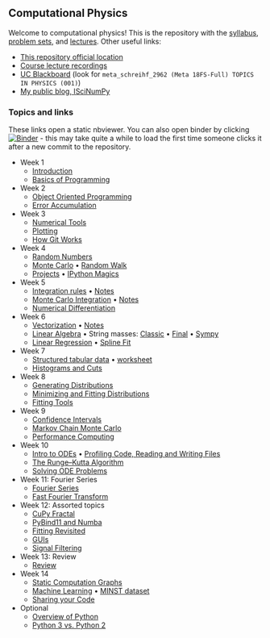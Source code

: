 ## Computational Physics

Welcome to computational physics! This is the repository with the [syllabus](./syllabus/computational.md), [problem sets](./problems), and [lectures](./classes). Other useful links:

* [This repository official location](https://github.com/henryiii/compclass)
* [Course lecture recordings](https://uc.box.com/v/PES0765)
* [UC Blackboard](https://canopy.uc.edu/) (look for `meta_schreihf_2962 (Meta 18FS-Full) TOPICS IN PHYSICS (001)`)
* [My public blog, ISciNumPy](https://iscinumpy.gitlab.io)


### Topics and links

These links open a static nbviewer. You can also open binder by clicking [![Binder](https://mybinder.org/badge.svg)](https://mybinder.org/v2/gh/henryiii/compclass/master?urlpath=lab) - this may take quite a while to load the first time someone clicks it after a new commit to the repository.


* Week 1
    * [Introduction](https://nbviewer.jupyter.org/github/henryiii/compclass/blob/master/classes/week1/0_IntroductionAndLogin.ipynb)
    * [Basics of Programming](https://nbviewer.jupyter.org/github/henryiii/compclass/blob/master/classes/week1/1_ProgrammingBasics.ipynb)
* Week 2
    * [Object Oriented Programming](https://nbviewer.jupyter.org/github/henryiii/compclass/blob/master/classes/week2/0_ObjectOriented.ipynb)
    * [Error Accumulation](https://nbviewer.jupyter.org/github/henryiii/compclass/blob/master/classes/week2/1_errors.ipynb)
* Week 3
    * [Numerical Tools](https://nbviewer.jupyter.org/github/henryiii/compclass/blob/master/classes/week3/0_numerics.ipynb)
    * [Plotting](https://nbviewer.jupyter.org/github/henryiii/compclass/blob/master/classes/week3/1_plotting.ipynb)
    * [How Git Works](https://github.com/henryiii/compclass/blob/master/classes/week3/HowGitWorks2_0b.pdf)
* Week 4
    * [Random Numbers](https://nbviewer.jupyter.org/github/henryiii/compclass/blob/master/classes/week4/1_random_numbers.ipynb)
    * [Monte Carlo](https://nbviewer.jupyter.org/github/henryiii/compclass/blob/master/classes/week4/2_MC.ipynb)
      • [Random Walk](https://nbviewer.jupyter.org/github/henryiii/compclass/blob/master/classes/week4/RandomWalk.ipynb)
    * [Projects](https://nbviewer.jupyter.org/github/henryiii/compclass/blob/master/classes/week4/3_projects.ipynb)
      • [IPython Magics](https://nbviewer.jupyter.org/github/henryiii/compclass/blob/master/classes/week/IPythonMagics.ipynb)
* Week 5
    * [Integration rules](https://nbviewer.jupyter.org/github/henryiii/compclass/blob/master/classes/week5/1_integration.ipynb)
      • [Notes](https://github.com/henryiii/compclass/blob/master/classes/week5/Week5Day1.pdf)
    * [Monte Carlo Integration](https://nbviewer.jupyter.org/github/henryiii/compclass/blob/master/classes/week5/2_mcintegrate.ipynb)
      • [Notes](https://github.com/henryiii/compclass/blob/master/classes/week5/2_mcintegrate.pdf)
    * [Numerical Differentiation](https://nbviewer.jupyter.org/github/henryiii/compclass/blob/master/classes/week5/3_differentiation.ipynb)
* Week 6
    * [Vectorization](https://nbviewer.jupyter.org/github/henryiii/compclass/blob/master/classes/week6/1_vectorization.ipynb.ipynb)
      • [Notes](https://github.com/henryiii/compclass/blob/master/classes/week6/Week6Day1.pdf)
    * [Linear Algebra](https://nbviewer.jupyter.org/github/henryiii/compclass/blob/master/classes/week6/2_linearalgebra.ipynb.ipynb)
      • String masses:
      [Classic](https://nbviewer.jupyter.org/github/henryiii/compclass/blob/master/classes/week6/2_string_masses_classic.ipynb)
      • [Final](https://nbviewer.jupyter.org/github/henryiii/compclass/blob/master/classes/week6/2_string_masses_final.ipynb)
      • [Sympy](https://nbviewer.jupyter.org/github/henryiii/compclass/blob/master/classes/week6/2_string_masses_sympy.ipynb)
    * [Linear Regression](https://nbviewer.jupyter.org/github/henryiii/compclass/blob/master/classes/week6/3_fitting.ipynb)
      • [Spline Fit](https://nbviewer.jupyter.org/github/henryiii/compclass/blob/master/classes/week6/3_spline_fit.ipynb)
* Week 7
    * [Structured tabular data](https://nbviewer.jupyter.org/github/henryiii/compclass/blob/master/classes/week7/1_pandas.ipynb)
      • [worksheet](https://nbviewer.jupyter.org/github/henryiii/compclass/blob/master/classes/week7/1_worksheet.ipynb)
    * [Histograms and Cuts](https://nbviewer.jupyter.org/github/henryiii/compclass/blob/master/classes/week7/2_histograms_cuts.ipynb)
* Week 8
    * [Generating Distributions](https://nbviewer.jupyter.org/github/henryiii/compclass/blob/master/classes/week8/1_generation.ipynb)
    * [Minimizing and Fitting Distributions](https://nbviewer.jupyter.org/github/henryiii/compclass/blob/master/classes/week8/2_fitting.ipynb)
    * [Fitting Tools](https://nbviewer.jupyter.org/github/henryiii/compclass/blob/master/classes/week8/3_fittingtools.ipynb)
* Week 9
    * [Confidence Intervals](https://nbviewer.jupyter.org/github/henryiii/compclass/blob/master/classes/week9/1_confidence_intervals.ipynb)
    * [Markov Chain Monte Carlo](https://nbviewer.jupyter.org/github/henryiii/compclass/blob/master/classes/week9/2_mcmc.ipynb)
    * [Performance Computing](https://nbviewer.jupyter.org/github/henryiii/compclass/blob/master/classes/week9/3_perfomance.ipynb)
* Week 10
    * [Intro to ODEs](https://nbviewer.jupyter.org/github/henryiii/compclass/blob/master/classes/week10/1_ode.ipynb)
      • [Profiling Code, Reading and Writing Files](https://nbviewer.jupyter.org/github/henryiii/compclass/blob/master/classes/week10/1_pro_file.ipynb)
    * [The Runge–Kutta Algorithm](https://nbviewer.jupyter.org/github/henryiii/compclass/blob/master/classes/week10/2_rk.ipynb)
    * [Solving ODE Problems](https://nbviewer.jupyter.org/github/henryiii/compclass/blob/master/classes/week10/3_ode_problems.ipynb)
* Week 11: Fourier Series
    * [Fourier Series](https://nbviewer.jupyter.org/github/henryiii/compclass/blob/master/classes/week11/1_fourier_series.ipynb)
    * [Fast Fourier Transform](https://nbviewer.jupyter.org/github/henryiii/compclass/blob/master/classes/week11/2_FFT.ipynb)
* Week 12: Assorted topics
    * [CuPy Fractal](https://nbviewer.jupyter.org/github/henryiii/compclass/blob/master/classes/week12/0_CuPyFractal.ipynb)
    * [PyBind11 and Numba](https://nbviewer.jupyter.org/github/henryiii/compclass/blob/master/classes/week12/0_PyBindNumba.ipynb)
    * [Fitting Revisited](https://nbviewer.jupyter.org/github/henryiii/compclass/blob/master/classes/week12/1_fitting.ipynb)
    * [GUIs](https://nbviewer.jupyter.org/github/henryiii/compclass/blob/master/classes/week12/1_guis.ipynb)
    * [Signal Filtering](https://nbviewer.jupyter.org/github/henryiii/compclass/blob/master/classes/week12/2_signalfiltering.ipynb)
* Week 13: Review
    * [Review](https://nbviewer.jupyter.org/github/henryiii/compclass/blob/master/classes/week13/1_review.ipynb)
* Week 14
    * [Static Computation Graphs](https://nbviewer.jupyter.org/github/henryiii/compclass/blob/master/classes/week14/1_graphs.ipynb)
    * [Machine Learning](https://nbviewer.jupyter.org/github/henryiii/compclass/blob/master/classes/week14/2_ml.ipynb)
      • [MINST dataset](https://nbviewer.jupyter.org/github/henryiii/compclass/blob/master/classes/week14/2_MNIST.ipynb)
    * [Sharing your Code](https://nbviewer.jupyter.org/github/henryiii/compclass/blob/master/classes/week14/3_sharing.ipynb)
* Optional
    * [Overview of Python](https://nbviewer.jupyter.org/github/henryiii/compclass/blob/master/classes/optional/PythonOptionalOverview.ipynb)
    * [Python 3 vs. Python 2](https://nbviewer.jupyter.org/github/henryiii/compclass/blob/master/classes/optional/python3.ipynb)


